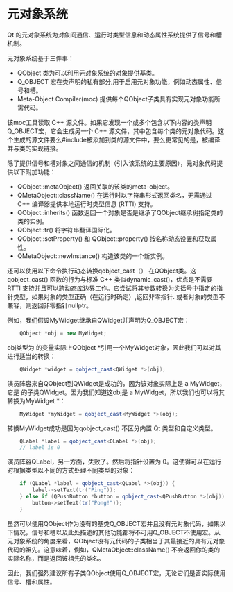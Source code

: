 # 元对象系统

Qt 的元对象系统为对象间通信、运行时类型信息和动态属性系统提供了信号和槽机制。

元对象系统基于三件事：

- QObject 类为可以利用元对象系统的对象提供基类。
- Q_OBJECT 宏在类声明的私有部分,用于启用元对象功能，例如动态属性、信号和槽。
- Meta-Object Compiler(moc) 提供每个QObject子类具有实现元对象功能所需代码。

该moc工具读取 C++ 源文件。如果它发现一个或多个包含以下内容的类声明Q_OBJECT宏，它会生成另一个 C++ 源文件，其中包含每个类的元对象代码。这个生成的源文件要么#include被添加到类的源文件中，要么更常见的是，被编译并与类的实现链接。

除了提供信号和槽对象之间通信的机制（引入该系统的主要原因），元对象代码提供以下附加功能：

- QObject::metaObject() 返回关联的该类的meta-object。
- QMetaObject::className() 在运行时以字符串形式返回类名，无需通过 C++ 编译器提供本地运行时类型信息 (RTTI) 支持。
- QObject::inherits() 函数返回一个对象是否是继承了QObject继承树指定类的类的实例。
- QObject::tr() 将字符串翻译国际化。
- QObject::setProperty() 和 QObject::property() 按名称动态设置和获取属性。
- QMetaObject::newInstance() 构造该类的一个新实例。

还可以使用以下命令执行动态转换qobject_cast（） 在QObject类。这qobject_cast() 函数的行为与标准 C++ 类似dynamic_cast()，优点是不需要 RTTI 支持并且可以跨动态库边界工作。它尝试将其参数转换为尖括号中指定的指针类型，如果对象的类型正确（在运行时确定）,返回非零指针. 或者对象的类型不兼容，则返回非零指针nullptr。

例如，我们假设MyWidget继承自QWidget并声明为Q_OBJECT宏：

```c++
    QObject *obj = new MyWidget;
```

obj类型为 的变量实际上QObject *引用一个MyWidget对象，因此我们可以对其进行适当的转换：

```c++
    QWidget *widget = qobject_cast<QWidget *>(obj);
```

演员阵容来自QObject到QWidget是成功的，因为该对象实际上是 a MyWidget，它是 的子类QWidget。因为我们知道这obj是 a MyWidget，所以我们也可以将其转换为MyWidget *：

```c++
    MyWidget *myWidget = qobject_cast<MyWidget *>(obj);
```

转换MyWidget成功是因为qobject_cast() 不区分内置 Qt 类型和自定义类型。

```c++
    QLabel *label = qobject_cast<QLabel *>(obj);
    // label is 0
```

演员阵容QLabel，另一方面，失败了。然后将指针设置为 0。这使得可以在运行时根据类型以不同的方式处理不同类型的对象：

```c++
    if (QLabel *label = qobject_cast<QLabel *>(obj)) {
        label->setText(tr("Ping"));
    } else if (QPushButton *button = qobject_cast<QPushButton *>(obj)) {
        button->setText(tr("Pong!"));
    }
```

虽然可以使用QObject作为没有的基类Q_OBJECT宏并且没有元对象代码，如果以下情况，信号和槽以及此处描述的其他功能都将不可用Q_OBJECT不使用宏。从元对象系统的角度来看，QObject没有元代码的子类相当于其最接近的具有元对象代码的祖先。这意味着，例如，QMetaObject::className() 不会返回你的类的实际名称，而是返回该祖先的类名。

因此，我们强烈建议所有子类QObject使用Q_OBJECT宏，无论它们是否实际使用信号、槽和属性。
